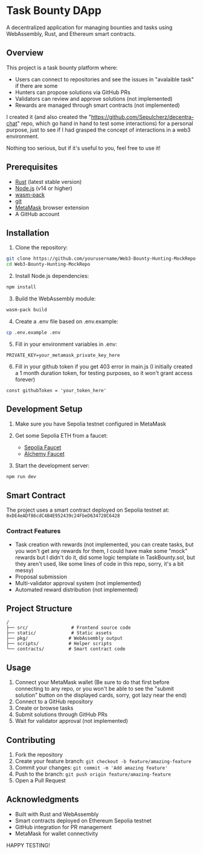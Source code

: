 # Task Bounty DApp

A decentralized application for managing bounties and tasks using WebAssembly, Rust, and Ethereum smart contracts.

## Overview

This project is a task bounty platform where:
- Users can connect to repositories and see the issues in "avalaible task" if there are some 
- Hunters can propose solutions via GitHub PRs
- Validators can review and approve solutions (not implemented)
- Rewards are managed through smart contracts (not implemented)

I created it (and also created the "https://github.com/Sepulcherz/decentra-chat" repo, which go hand in hand to test some interactions) for a personal purpose, just to see if I had grasped the concept of interactions in a web3 environment.

Nothing too serious, but if it's useful to you, feel free to use it!

## Prerequisites

- [Rust](https://rustup.rs/) (latest stable version)
- [Node.js](https://nodejs.org/) (v14 or higher)
- [wasm-pack](https://rustwasm.github.io/wasm-pack/installer/)
- [git](https://git-scm.com/)
- [MetaMask](https://metamask.io/) browser extension
- A GitHub account

## Installation

1. Clone the repository:
```bash
git clone https://github.com/yourusername/Web3-Bounty-Hunting-MockRepo.git
cd Web3-Bounty-Hunting-MockRepo
```

2. Install Node.js dependencies:
```bash
npm install
```

3. Build the WebAssembly module:
```bash
wasm-pack build
```

4. Create a .env file based on .env.example:
```bash
cp .env.example .env
```

5. Fill in your environment variables in .env:
```
PRIVATE_KEY=your_metamask_private_key_here
```

6. Fill in your github token if you get 403 error in main.js (I initially created a 1 month duration token, for testing purposes, so it won't grant access forever)
```
const githubToken = 'your_token_here'
```
## Development Setup

1. Make sure you have Sepolia testnet configured in MetaMask

2. Get some Sepolia ETH from a faucet:
   - [Sepolia Faucet](https://sepoliafaucet.com/)
   - [Alchemy Faucet](https://sepoliafaucet.com/)

3. Start the development server:
```bash
npm run dev
```

## Smart Contract

The project uses a smart contract deployed on Sepolia testnet at: `0xDE4eADf86cdC4B4E952439c24FbeD634728C6428`

### Contract Features
- Task creation with rewards (not implemented, you can create tasks, but you won't get any rewards for them, I could have make some "mock" rewards but I didn't do it, did some logic template in TaskBounty.sol, but they aren't used, like some lines of code in this repo, sorry, it's a bit messy)
- Proposal submission
- Multi-validator approval system (not implemented)
- Automated reward distribution (not implemented)

## Project Structure

```
/
├── src/                # Frontend source code
├── static/             # Static assets
├── pkg/               # WebAssembly output
├── scripts/           # Helper scripts
└── contracts/         # Smart contract code
```

## Usage

1. Connect your MetaMask wallet (Be sure to do that first before connecting to any repo, or you won't be able to see the "submit solution" button on the displayed cards, sorry, got lazy near the end)
2. Connect to a GitHub repository
3. Create or browse tasks
4. Submit solutions through GitHub PRs
5. Wait for validator approval (not implemented)

## Contributing

1. Fork the repository
2. Create your feature branch: `git checkout -b feature/amazing-feature`
3. Commit your changes: `git commit -m 'Add amazing feature'`
4. Push to the branch: `git push origin feature/amazing-feature`
5. Open a Pull Request

## Acknowledgments

- Built with Rust and WebAssembly
- Smart contracts deployed on Ethereum Sepolia testnet
- GitHub integration for PR management
- MetaMask for wallet connectivity

HAPPY TESTING!
